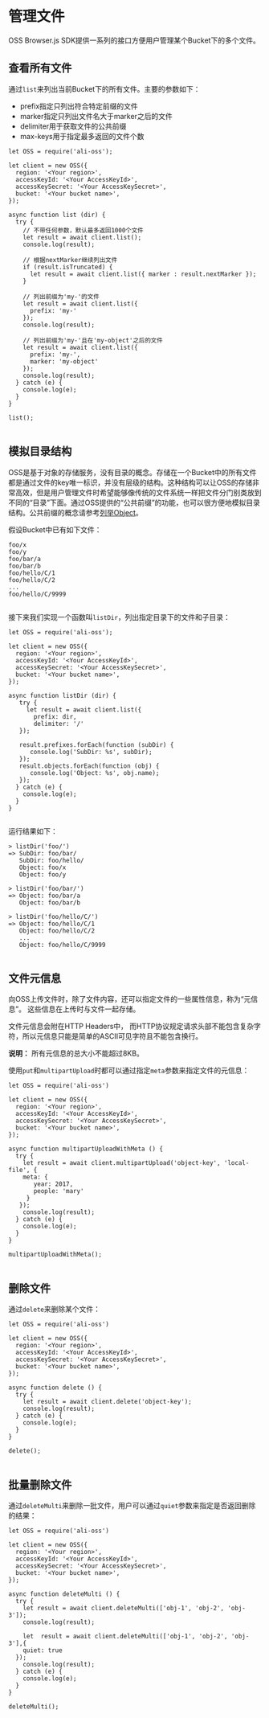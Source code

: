 # 管理文件

OSS Browser.js SDK提供一系列的接口方便用户管理某个Bucket下的多个文件。

## 查看所有文件

通过`list`来列出当前Bucket下的所有文件。主要的参数如下：

-   prefix指定只列出符合特定前缀的文件
-   marker指定只列出文件名大于marker之后的文件
-   delimiter用于获取文件的公共前缀
-   max-keys用于指定最多返回的文件个数

```
let OSS = require('ali-oss');

let client = new OSS({
  region: '<Your region>',
  accessKeyId: '<Your AccessKeyId>',
  accessKeySecret: '<Your AccessKeySecret>',
  bucket: '<Your bucket name>',
});

async function list (dir) {
  try {
    // 不带任何参数，默认最多返回1000个文件
    let result = await client.list();
    console.log(result);
    
    // 根据nextMarker继续列出文件
    if (result.isTruncated) {
      let result = await client.list({ marker : result.nextMarker });
    }

    // 列出前缀为'my-'的文件
    let result = await client.list({
      prefix: 'my-'
    });
    console.log(result);

    // 列出前缀为'my-'且在'my-object'之后的文件
    let result = await client.list({
      prefix: 'my-',
      marker: 'my-object'
    });
    console.log(result);
  } catch (e) {
    console.log(e);
  }
}

list();
            
```

## 模拟目录结构

OSS是基于对象的存储服务，没有目录的概念。存储在一个Bucket中的所有文件都是通过文件的key唯一标识，并没有层级的结构。这种结构可以让OSS的存储非常高效，但是用户管理文件时希望能够像传统的文件系统一样把文件分门别类放到不同的“目录”下面。通过OSS提供的“公共前缀”的功能，也可以很方便地模拟目录结构。公共前缀的概念请参考[列举Object](/cn.zh-CN/开发指南/对象/文件（Object）/管理文件/列举文件.md)。

假设Bucket中已有如下文件：

```
foo/x
foo/y
foo/bar/a
foo/bar/b
foo/hello/C/1
foo/hello/C/2
...
foo/hello/C/9999
            
```

接下来我们实现一个函数叫`listDir`，列出指定目录下的文件和子目录：

```
let OSS = require('ali-oss');

let client = new OSS({
  region: '<Your region>',
  accessKeyId: '<Your AccessKeyId>',
  accessKeySecret: '<Your AccessKeySecret>',
  bucket: '<Your bucket name>',
});

async function listDir (dir) {
   try {
     let result = await client.list({
       prefix: dir,
       delimiter: '/'
   });
   
   result.prefixes.forEach(function (subDir) {
      console.log('SubDir: %s', subDir);
   });
   result.objects.forEach(function (obj) {
      console.log('Object: %s', obj.name);
   });
  } catch (e) {
    console.log(e);
  }
}
            
```

运行结果如下：

```
> listDir('foo/')
=> SubDir: foo/bar/
   SubDir: foo/hello/
   Object: foo/x
   Object: foo/y

> listDir('foo/bar/')
=> Object: foo/bar/a
   Object: foo/bar/b

> listDir('foo/hello/C/')
=> Object: foo/hello/C/1
   Object: foo/hello/C/2
   ...
   Object: foo/hello/C/9999
            
```

## 文件元信息

向OSS上传文件时，除了文件内容，还可以指定文件的一些属性信息，称为“元信息”。 这些信息在上传时与文件一起存储。

文件元信息会附在HTTP Headers中， 而HTTP协议规定请求头部不能包含复杂字符，所以元信息只能是简单的ASCII可见字符且不能包含换行。

**说明：** 所有元信息的总大小不能超过8KB。

使用`put`和`multipartUpload`时都可以通过指定`meta`参数来指定文件的元信息：

```
let OSS = require('ali-oss')

let client = new OSS({
  region: '<Your region>',
  accessKeyId: '<Your AccessKeyId>',
  accessKeySecret: '<Your AccessKeySecret>',
  bucket: '<Your bucket name>',
});

async function multipartUploadWithMeta () {
  try {
    let result = await client.multipartUpload('object-key', 'local-file', { 
    meta: {
       year: 2017,
       people: 'mary'
     }
   });
    console.log(result);
  } catch (e) {
    console.log(e);
  }
}

multipartUploadWithMeta();
            
```

## 删除文件

通过`delete`来删除某个文件：

```
let OSS = require('ali-oss')

let client = new OSS({
  region: '<Your region>',
  accessKeyId: '<Your AccessKeyId>',
  accessKeySecret: '<Your AccessKeySecret>',
  bucket: '<Your bucket name>',
});

async function delete () {
  try {
    let result = await client.delete('object-key');
    console.log(result);
  } catch (e) {
    console.log(e);
  }
}

delete();
            
```

## 批量删除文件

通过`deleteMulti`来删除一批文件，用户可以通过`quiet`参数来指定是否返回删除的结果：

```
let OSS = require('ali-oss')

let client = new OSS({
  region: '<Your region>',
  accessKeyId: '<Your AccessKeyId>',
  accessKeySecret: '<Your AccessKeySecret>',
  bucket: '<Your bucket name>',
});

async function deleteMulti () {
  try {
    let result = await client.deleteMulti(['obj-1', 'obj-2', 'obj-3']);
    console.log(result);

    let  result = await client.deleteMulti(['obj-1', 'obj-2', 'obj-3'],{
    quiet: true
  });
    console.log(result);
  } catch (e) {
    console.log(e);
  }
}

deleteMulti();
            
```

